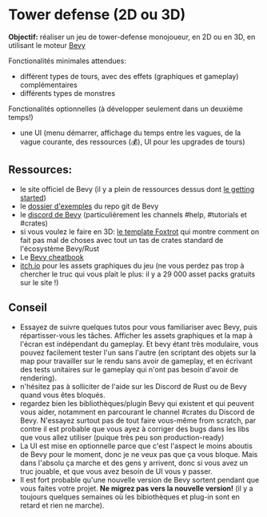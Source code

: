 # Tower defense (2D ou 3D)

**Objectif:** réaliser un jeu de tower-defense monojoueur, en 2D ou en 3D, en utilisant le moteur [Bevy](https://bevyengine.org/)

Fonctionalités minimales attendues:
- différent types de tours, avec des effets (graphiques et gameplay) complémentaires
- différents types de monstres

Fonctionalités optionnelles (à développer seulement dans un deuxième temps!)
- une UI (menu démarrer, affichage du temps entre les vagues, de la vague courante, des ressources (💰), UI pour les upgrades de tours) 

## Ressources:
- le site officiel de Bevy (il y a plein de ressources dessus dont [le getting started](https://bevyengine.org/learn/quick-start/getting-started/))
- le [dossier d'exemples](https://github.com/bevyengine/bevy/tree/main/examples) du repo git de Bevy
- le [discord de Bevy](https://discord.gg/s7jbXYh4) (particulièrement les channels #help, #tutorials et #crates)
- si vous voulez le faire en 3D: [le template Foxtrot](https://github.com/janhohenheim/foxtrot) qui montre comment on fait pas mal de choses avec tout un tas de crates standard de l'écosystème Bevy/Rust
- Le [Bevy cheatbook](https://bevy-cheatbook.github.io/introduction.html)
- [itch.io](https://itch.io/game-assets) pour les assets graphiques du jeu (ne vous perdez pas trop à chercher le truc qui vous plait le plus: il y a 29 000 asset packs gratuits sur le site !)

## Conseil
- Essayez de suivre quelques tutos pour vous familiariser avec Bevy, puis répartisser-vous les tâches. Afficher les assets graphiques et la map à l'écran est indépendant du gameplay. Et bevy étant très modulaire, vous pouvez facilement tester l'un sans l'autre (en scriptant des objets sur la map pour travailler sur le rendu sans avoir de gameplay, et en écrivant des tests unitaires sur le gameplay qui n'ont pas besoin d'avoir de rendering).
- n'hésitez pas à solliciter de l'aide sur les Discord de Rust ou de Bevy quand vous êtes bloqués.
- regardez bien les bibliothèques/plugin Bevy qui existent et qui peuvent vous aider, notamment en parcourant le channel #crates du Discord de Bevy. N'essayez surtout pas de tout faire vous-même from scratch, par contre il est probable que vous ayez à corriger des bugs dans les libs que vous allez utiliser (puique très peu son production-ready)
- La UI est mise en optionnelle parce que c'est l'aspect le moins aboutis de Bevy pour le moment, donc je ne veux pas que ça vous bloque. Mais dans l'absolu ça marche et des gens y arrivent, donc si vous avez un truc jouable, et que vous avez besoin de UI vous y passer.
- Il est fort probable qu'une nouvelle version de Bevy sortent pendant que vous faites votre projet. **Ne migrez pas vers la nouvelle version!** (il y a toujours quelques semaines où les bibiothèques et plug-in sont en retard et rien ne marche).